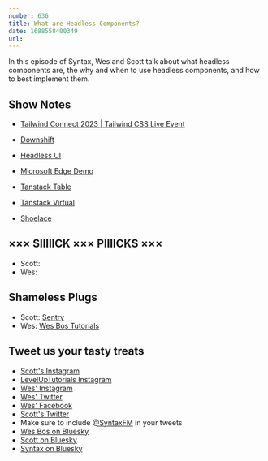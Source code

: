 ```yaml
---
number: 636
title: What are Headless Components?
date: 1688558400349
url: 
---
```


In this episode of Syntax, Wes and Scott talk about what headless components are, the why and when to use headless components, and how to best implement them.

## Show Notes

* [Tailwind Connect 2023 | Tailwind CSS Live Event](https://connect.tailwindcss.com/)

* [Downshift](https://www.downshift-js.com/)
* [Headless UI](https://headlessui.com/)

* [Microsoft Edge Demo](https://microsoftedge.github.io/Demos/selectmenu/)

* [Tanstack Table](https://tanstack.com/table/)
* [Tanstack Virtual](https://tanstack.com/virtual/)

* [Shoelace](https://shoelace.style/)

## ××× SIIIIICK ××× PIIIICKS ×××

* Scott:
* Wes:

## Shameless Plugs

* Scott: [Sentry](https://sentry.io)
* Wes: [Wes Bos Tutorials](https://wesbos.com/courses)

## Tweet us your tasty treats

* [Scott's Instagram](https://www.instagram.com/stolinski/)
* [LevelUpTutorials Instagram](https://www.instagram.com/LevelUpTutorials/)
* [Wes' Instagram](https://www.instagram.com/wesbos/)
* [Wes' Twitter](https://twitter.com/wesbos)
* [Wes' Facebook](https://www.facebook.com/wesbos.developer)
* [Scott's Twitter](https://twitter.com/stolinski)
* Make sure to include [@SyntaxFM](https://twitter.com/SyntaxFM) in your tweets
* [Wes Bos on Bluesky](https://bsky.app/profile/wesbos.com)
* [Scott on Bluesky](https://bsky.app/profile/tolin.ski)
* [Syntax on Bluesky](https://bsky.app/profile/syntax.fm)
